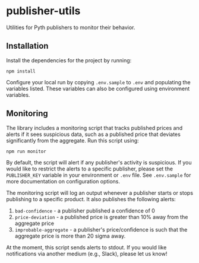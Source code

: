 # publisher-utils

Utilities for Pyth publishers to monitor their behavior. 

## Installation

Install the dependencies for the project by running:

```
npm install
```

Configure your local run by copying `.env.sample` to `.env` and populating the variables listed.
These variables can also be configured using environment variables.

## Monitoring

The library includes a monitoring script that tracks published prices and alerts if it sees suspicious data, such as a published price that deviates significantly from the aggregate. 
Run this script using:


```
npm run monitor 
```

By default, the script will alert if any publisher's activity is suspicious. If you would like to restrict the alerts 
to a specific publisher, please set the `PUBLISHER_KEY` variable in your environment or `.env` file.
See `.env.sample` for more documentation on configuration options.

The monitoring script will log an output whenever a publisher starts or stops publishing to a specific product.
It also publishes the following alerts:

1. `bad-confidence` - a publisher published a confidence of 0
2. `price-deviation` - a published price is greater than 10% away from the aggregate price
3. `improbable-aggregate` - a publisher's price/confidence is such that the aggregate price is more than 20 sigma away.


At the moment, this script sends alerts to stdout.
If you would like notifications via another medium (e.g., Slack), please let us know!